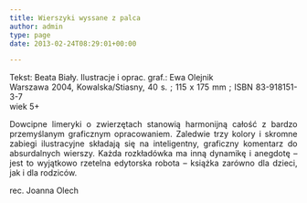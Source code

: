 ```yaml
---
title: Wierszyki wyssane z palca
author: admin
type: page
date: 2013-02-24T08:29:01+00:00

---
```

<p style="text-align: justify;">
  Tekst: Beata Biały. Ilustracje i oprac. graf.: Ewa Olejnik<br /> Warszawa 2004, Kowalska/Stiasny, 40 s. ; 115 x 175 mm ; ISBN 83-918151-3-7<br /> wiek 5+
</p>

<p style="text-align: justify;">
  Dowcipne limeryki o zwierzętach stanowią harmonijną całość z bardzo przemyślanym graficznym opracowaniem. Zaledwie trzy kolory i skromne zabiegi ilustracyjne składają się na inteligentny, graficzny komentarz do absurdalnych wierszy. Każda rozkładówka ma inną dynamikę i anegdotę – jest to wyjątkowo rzetelna edytorska robota – książka zarówno dla dzieci, jak i dla rodziców.
</p>

<p style="text-align: justify;">
  rec. Joanna Olech
</p>